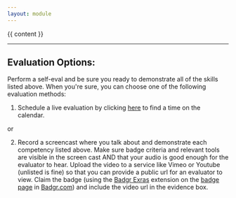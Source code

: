 ```yaml
---
layout: module
---
```

{{ content }}

<p><hr/></p>

<h2>Evaluation Options:</h2>

Perform a self-eval and be sure you ready to demonstrate all of the skills listed above. When you're sure, you can choose one of the following evaluation methods:

1. Schedule a live evaluation by clicking <a href="https://webdev.codex.academy/mastery-eval-{{page.level}}?badge={{page.badge}}">here</a> to find a time on the calendar.

or

2. Record a screencast where you talk about and demonstrate each competency listed above. Make sure badge criteria and relevant tools are visible in the screen cast AND that your audio is good enough for the evaluator to hear. Upload the video to a service like Vimeo or Youtube (unlisted is fine) so that you can provide a public url for an evaluator to view. Claim the badge (using the <a href="https://chrome.google.com/webstore/detail/badgr-extras/bmblmoohmflnobgccibkbdfgfgllgdfa">Badgr Exras</a> extension on the <a href="https://codexacademy.badgr.com/public/badges/{{page.badge}}">badge page</a> in <a href="https://badgr.com">Badgr.com</a>) and include the video url in the evidence box.
